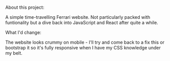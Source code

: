 About this project:

A simple time-travelling Ferrari website.  Not particularly packed with funtionality but a dive back into JavaScript and React after quite a while.

What I'd change:

The website looks crummy on mobile - I'll try and come back to a fix this or bootstrap it so it's fully responsive when I have my CSS knowledge under my belt.
